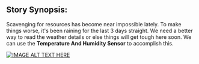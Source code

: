 ## Story Synopsis:

Scavenging for resources has become near impossible lately. To make things worse, it's been raining for the last 3 days straight. We need a better way to read the weather details or else things will get tough here soon. We can use the **Temperature And Humidity Sensor** to accomplish this. 

[![IMAGE ALT TEXT HERE](https://img.youtube.com/vi/bJXxQL7Q6SY/0.jpg)](https://www.youtube.com/watch?v=bJXxQL7Q6SY)



